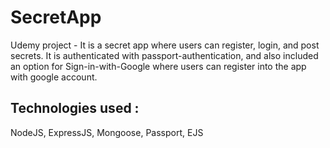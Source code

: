 # SecretApp
Udemy project - It is a secret app where users can register, login, and post secrets. It is authenticated with passport-authentication, and also included an option for Sign-in-with-Google where users can register into the app with google account.

## Technologies used : 
NodeJS, ExpressJS, Mongoose, Passport, EJS
